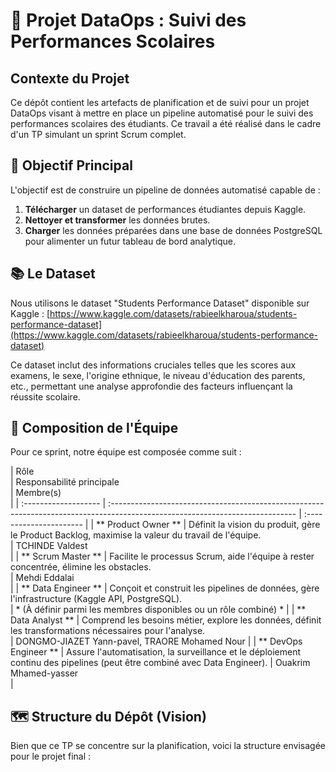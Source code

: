 # 🚀 Projet DataOps : Suivi des Performances Scolaires

## Contexte du Projet

Ce dépôt contient les artefacts de planification et de suivi pour un projet DataOps visant à mettre en place un pipeline automatisé pour le suivi des performances scolaires des étudiants. Ce travail a été réalisé dans le cadre d'un TP simulant un sprint Scrum complet.

## 🎯 Objectif Principal

L'objectif est de construire un pipeline de données automatisé capable de :
1.  **Télécharger** un dataset de performances étudiantes depuis Kaggle.
2.  **Nettoyer et transformer** les données brutes.
3.  **Charger** les données préparées dans une base de données PostgreSQL pour alimenter un futur tableau de bord analytique.

## 📚 Le Dataset

Nous utilisons le dataset "Students Performance Dataset" disponible sur Kaggle :
[https://www.kaggle.com/datasets/rabieelkharoua/students-performance-dataset](https://www.kaggle.com/datasets/rabieelkharoua/students-performance-dataset)

Ce dataset inclut des informations cruciales telles que les scores aux examens, le sexe, l'origine ethnique, le niveau d'éducation des parents, etc., permettant une analyse approfondie des facteurs influençant la réussite scolaire.

## 👥 Composition de l'Équipe

Pour ce sprint, notre équipe est composée comme suit :

|
 Rôle                 
|
 Responsabilité principale                                                                                                    
|
 Membre(s)               
|
|
:-------------------
|
:----------------------------------------------------------------------------------------------------------------------------
|
:----------------------
|
|
**
Product Owner
**
|
 Définit la vision du produit, gère le Product Backlog, maximise la valeur du travail de l'équipe.                              
|
 TCHINDE Valdest         
|
|
**
Scrum Master
**
|
 Facilite le processus Scrum, aide l'équipe à rester concentrée, élimine les obstacles.                                        
|
 Mehdi Eddalai           
|
|
**
Data Engineer
**
|
 Conçoit et construit les pipelines de données, gère l'infrastructure (Kaggle API, PostgreSQL).                                
|
*
(À définir parmi les membres disponibles ou un rôle combiné)
*
|
|
**
Data Analyst
**
|
 Comprend les besoins métier, explore les données, définit les transformations nécessaires pour l'analyse.                      
|
 DONGMO-JIAZET Yann-pavel, TRAORE Mohamed Nour 
|
|
**
DevOps Engineer
**
|
 Assure l'automatisation, la surveillance et le déploiement continu des pipelines (peut être combiné avec Data Engineer). 
|
 Ouakrim Mhamed-yasser   
|

## 🗺️ Structure du Dépôt (Vision)

Bien que ce TP se concentre sur la planification, voici la structure envisagée pour le projet final :
